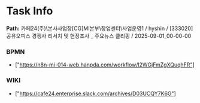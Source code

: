 # Task Info

**Path:** 카페24(주)\본사사업장\[CG]MI본부\창업센터\사업운영1 / hyshin / [333020] 공유오피스 경쟁사 리서치 및 현장조사 _ 주요뉴스 클리핑 / 2025-09-01_00-00-00

### BPMN
- ["https://n8n-mi-014-web.hanpda.com/workflow/l2WGjFmZgXQuqhFR"]

### WIKI
- ["https://cafe24.enterprise.slack.com/archives/D03UCQY7K6G"]


